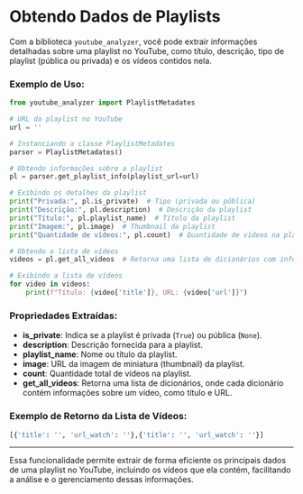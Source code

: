# Obtendo Dados de Playlists

Com a biblioteca `youtube_analyzer`, você pode extrair informações detalhadas sobre uma playlist no YouTube, como título, descrição, tipo de playlist (pública ou privada) e os vídeos contidos nela.

### Exemplo de Uso:

```python
from youtube_analyzer import PlaylistMetadates

# URL da playlist no YouTube
url = ''

# Instanciando a classe PlaylistMetadates
parser = PlaylistMetadates()

# Obtendo informações sobre a playlist
pl = parser.get_playlist_info(playlist_url=url)

# Exibindo os detalhes da playlist
print("Privada:", pl.is_private)  # Tipo (privada ou pública)
print("Descrição:", pl.description)  # Descrição da playlist
print("Título:", pl.playlist_name)  # Título da playlist
print("Imagem:", pl.image)  # Thumbnail da playlist
print("Quantidade de vídeos:", pl.count)  # Quantidade de vídeos na playlist

# Obtendo a lista de vídeos
videos = pl.get_all_videos  # Retorna uma lista de dicionários com informações dos vídeos

# Exibindo a lista de vídeos
for video in videos:
    print(f"Título: {video['title']}, URL: {video['url']}")
```

### Propriedades Extraídas:

- **is_private**: Indica se a playlist é privada (`True`) ou pública (`None`).
- **description**: Descrição fornecida para a playlist.
- **playlist_name**: Nome ou título da playlist.
- **image**: URL da imagem de miniatura (thumbnail) da playlist.
- **count**: Quantidade total de vídeos na playlist.
- **get_all_videos**: Retorna uma lista de dicionários, onde cada dicionário contém informações sobre um vídeo, como título e URL.

### Exemplo de Retorno da Lista de Vídeos:

```python
[{'title': '', 'url_watch': ''},{'title': '', 'url_watch': ''}]
```

---

Essa funcionalidade permite extrair de forma eficiente os principais dados de uma playlist no YouTube, incluindo os vídeos que ela contém, facilitando a análise e o gerenciamento dessas informações.